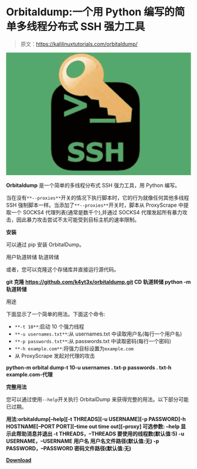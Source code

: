 # Orbitaldump:一个用 Python 编写的简单多线程分布式 SSH 强力工具

> 原文：<https://kalilinuxtutorials.com/orbitaldump/>

[![Orbitaldump : A Simple Multi-Threaded Distributed SSH Brute-Forcing Tool Written In Python](img//5e69efef5a09b43bc3ec92e6b6f81c35.png "Orbitaldump : A Simple Multi-Threaded Distributed SSH Brute-Forcing Tool Written In Python")](https://1.bp.blogspot.com/-Gaob94MYSpI/YPbDHjK35_I/AAAAAAAAKJM/JKJhQaRClyg4pjU5gkXA22ceKDHshrT_gCLcBGAsYHQ/s571/images.png)

**Orbitaldump** 是一个简单的多线程分布式 SSH 强力工具，用 Python 编写。

当在没有`**--proxies**`开关的情况下执行脚本时，它的行为就像任何其他多线程 SSH 强制脚本一样。当添加了`**--proxies**`开关时，脚本从 ProxyScrape 中提取一个 SOCKS4 代理列表(通常是数千个),并通过 SOCKS4 代理发起所有暴力攻击，因此暴力攻击尝试不太可能受到目标主机的速率限制。

**安装**

可以通过 pip 安装 OrbitalDump。

用户轨道转储
轨道转储

或者，您可以克隆这个存储库并直接运行源代码。

**git 克隆 https://github.com/k4yt3x/orbitaldump.git
CD 轨道转储
python -m 轨道转储**

用途

下面显示了一个简单的用法。下面这个命令:

*   `**-t 10**`:启动 10 个强力线程
*   `**-u usernames.txt**`:从 usernames.txt 中读取用户名(每行一个用户名)
*   `**-p passwords.txt**`:从 passwords.txt 中读取密码(每行一个密码)
*   `**-h example.com**`:将强力目标设置为`example.com`
*   从 ProxyScrape 发起对代理的攻击

**python-m orbital dump-t 10-u usernames . txt-p passwords . txt-h example.com-代理**

**完整用法**

您可以通过使用`--help`开关执行 OrbitalDump 来获得完整的用法。以下部分可能已过期。

**用法:orbitaldump[–help][-t THREADS][-u USERNAME][-p PASSWORD]-h HOSTNAME[–PORT PORT][–time out time out][–proxy]
可选参数:
–help 显示此帮助消息并退出
-t THREADS，–THREADS
要使用的线程数(默认值:5)
-u USERNAME，–USERNAME 用户名
用户名文件路径(默认值:无)
-p PASSWORD，–PASSWORD
密码文件路径(默认值:无)**

[**Download**](https://github.com/k4yt3x/orbitaldump#installation)
